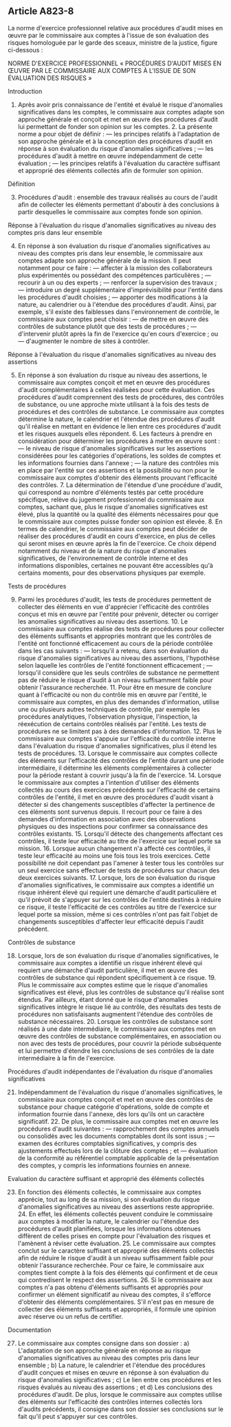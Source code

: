 Article A823-8
----
La norme d'exercice professionnel relative aux procédures d'audit mises en œuvre
par le commissaire aux comptes à l'issue de son évaluation des risques
homologuée par le garde des sceaux, ministre de la justice, figure ci-dessous :

NORME D'EXERCICE PROFESSIONNEL « PROCÉDURES D'AUDIT MISES EN ŒUVRE PAR LE
COMMISSAIRE AUX COMPTES À L'ISSUE DE SON ÉVALUATION DES RISQUES »


Introduction

1. Après avoir pris connaissance de l'entité et évalué le risque d'anomalies
significatives dans les comptes, le commissaire aux comptes adapte son approche
générale et conçoit et met en œuvre des procédures d'audit lui permettant de
fonder son opinion sur les comptes. 2. La présente norme a pour objet de définir
: ― les principes relatifs à l'adaptation de son approche générale et à la
conception des procédures d'audit en réponse à son évaluation du risque
d'anomalies significatives ; ― les procédures d'audit à mettre en œuvre
indépendamment de cette évaluation ; ― les principes relatifs à l'évaluation du
caractère suffisant et approprié des éléments collectés afin de formuler son
opinion.


Définition

3. Procédures d'audit : ensemble des travaux réalisés au cours de l'audit afin
de collecter les éléments permettant d'aboutir à des conclusions à partir
desquelles le commissaire aux comptes fonde son opinion.

Réponse à l'évaluation du risque d'anomalies significatives au niveau des
comptes pris dans leur ensemble

4. En réponse à son évaluation du risque d'anomalies significatives au niveau
des comptes pris dans leur ensemble, le commissaire aux comptes adapte son
approche générale de la mission. Il peut notamment pour ce faire : ― affecter à
la mission des collaborateurs plus expérimentés ou possédant des compétences
particulières ; ― recourir à un ou des experts ; ― renforcer la supervision des
travaux ; ― introduire un degré supplémentaire d'imprévisibilité pour l'entité
dans les procédures d'audit choisies ; ― apporter des modifications à la nature,
au calendrier ou à l'étendue des procédures d'audit. Ainsi, par exemple, s'il
existe des faiblesses dans l'environnement de contrôle, le commissaire aux
comptes peut choisir : ― de mettre en œuvre des contrôles de substance plutôt
que des tests de procédures ; ― d'intervenir plutôt après la fin de l'exercice
qu'en cours d'exercice ; ou ― d'augmenter le nombre de sites à contrôler.

Réponse à l'évaluation du risque d'anomalies significatives au niveau des
assertions

5. En réponse à son évaluation du risque au niveau des assertions, le
commissaire aux comptes conçoit et met en œuvre des procédures d'audit
complémentaires à celles réalisées pour cette évaluation. Ces procédures d'audit
comprennent des tests de procédures, des contrôles de substance, ou une approche
mixte utilisant à la fois des tests de procédures et des contrôles de substance.
Le commissaire aux comptes détermine la nature, le calendrier et l'étendue des
procédures d'audit qu'il réalise en mettant en évidence le lien entre ces
procédures d'audit et les risques auxquels elles répondent. 6. Les facteurs à
prendre en considération pour déterminer les procédures à mettre en œuvre sont :
― le niveau de risque d'anomalies significatives sur les assertions considérées
pour les catégories d'opérations, les soldes de comptes et les informations
fournies dans l'annexe ; ― la nature des contrôles mis en place par l'entité sur
ces assertions et la possibilité ou non pour le commissaire aux comptes
d'obtenir des éléments prouvant l'efficacité des contrôles. 7. La détermination
de l'étendue d'une procédure d'audit, qui correspond au nombre d'éléments testés
par cette procédure spécifique, relève du jugement professionnel du commissaire
aux comptes, sachant que, plus le risque d'anomalies significatives est élevé,
plus la quantité ou la qualité des éléments nécessaires pour que le commissaire
aux comptes puisse fonder son opinion est élevée. 8. En termes de calendrier, le
commissaire aux comptes peut décider de réaliser des procédures d'audit en cours
d'exercice, en plus de celles qui seront mises en œuvre après la fin de
l'exercice. Ce choix dépend notamment du niveau et de la nature du risque
d'anomalies significatives, de l'environnement de contrôle interne et des
informations disponibles, certaines ne pouvant être accessibles qu'à certains
moments, pour des observations physiques par exemple.


Tests de procédures

9. Parmi les procédures d'audit, les tests de procédures permettent de collecter
des éléments en vue d'apprécier l'efficacité des contrôles conçus et mis en
œuvre par l'entité pour prévenir, détecter ou corriger les anomalies
significatives au niveau des assertions. 10. Le commissaire aux comptes réalise
des tests de procédures pour collecter des éléments suffisants et appropriés
montrant que les contrôles de l'entité ont fonctionné efficacement au cours de
la période contrôlée dans les cas suivants : ― lorsqu'il a retenu, dans son
évaluation du risque d'anomalies significatives au niveau des assertions,
l'hypothèse selon laquelle les contrôles de l'entité fonctionnent efficacement ;
― lorsqu'il considère que les seuls contrôles de substance ne permettent pas de
réduire le risque d'audit à un niveau suffisamment faible pour obtenir
l'assurance recherchée. 11. Pour être en mesure de conclure quant à l'efficacité
ou non du contrôle mis en œuvre par l'entité, le commissaire aux comptes, en
plus des demandes d'information, utilise une ou plusieurs autres techniques de
contrôle, par exemple les procédures analytiques, l'observation physique,
l'inspection, la réexécution de certains contrôles réalisés par l'entité. Les
tests de procédures ne se limitent pas à des demandes d'information. 12. Plus le
commissaire aux comptes s'appuie sur l'efficacité du contrôle interne dans
l'évaluation du risque d'anomalies significatives, plus il étend les tests de
procédures. 13. Lorsque le commissaire aux comptes collecte des éléments sur
l'efficacité des contrôles de l'entité durant une période intermédiaire, il
détermine les éléments complémentaires à collecter pour la période restant à
couvrir jusqu'à la fin de l'exercice. 14. Lorsque le commissaire aux comptes a
l'intention d'utiliser des éléments collectés au cours des exercices précédents
sur l'efficacité de certains contrôles de l'entité, il met en œuvre des
procédures d'audit visant à détecter si des changements susceptibles d'affecter
la pertinence de ces éléments sont survenus depuis. Il recourt pour ce faire à
des demandes d'information en association avec des observations physiques ou des
inspections pour confirmer sa connaissance des contrôles existants. 15.
Lorsqu'il détecte des changements affectant ces contrôles, il teste leur
efficacité au titre de l'exercice sur lequel porte sa mission. 16. Lorsque aucun
changement n'a affecté ces contrôles, il teste leur efficacité au moins une fois
tous les trois exercices. Cette possibilité ne doit cependant pas l'amener à
tester tous les contrôles sur un seul exercice sans effectuer de tests de
procédures sur chacun des deux exercices suivants. 17. Lorsque, lors de son
évaluation du risque d'anomalies significatives, le commissaire aux comptes a
identifié un risque inhérent élevé qui requiert une démarche d'audit
particulière et qu'il prévoit de s'appuyer sur les contrôles de l'entité
destinés à réduire ce risque, il teste l'efficacité de ces contrôles au titre de
l'exercice sur lequel porte sa mission, même si ces contrôles n'ont pas fait
l'objet de changements susceptibles d'affecter leur efficacité depuis l'audit
précédent.


Contrôles de substance

18. Lorsque, lors de son évaluation du risque d'anomalies significatives, le
commissaire aux comptes a identifié un risque inhérent élevé qui requiert une
démarche d'audit particulière, il met en œuvre des contrôles de substance qui
répondent spécifiquement à ce risque. 19. Plus le commissaire aux comptes estime
que le risque d'anomalies significatives est élevé, plus les contrôles de
substance qu'il réalise sont étendus. Par ailleurs, étant donné que le risque
d'anomalies significatives intègre le risque lié au contrôle, des résultats des
tests de procédures non satisfaisants augmentent l'étendue des contrôles de
substance nécessaires. 20. Lorsque les contrôles de substance sont réalisés à
une date intermédiaire, le commissaire aux comptes met en œuvre des contrôles de
substance complémentaires, en association ou non avec des tests de procédures,
pour couvrir la période subséquente et lui permettre d'étendre les conclusions
de ses contrôles de la date intermédiaire à la fin de l'exercice.

Procédures d'audit indépendantes de l'évaluation du risque d'anomalies
significatives

21. Indépendamment de l'évaluation du risque d'anomalies significatives, le
commissaire aux comptes conçoit et met en œuvre des contrôles de substance pour
chaque catégorie d'opérations, solde de compte et information fournie dans
l'annexe, dès lors qu'ils ont un caractère significatif. 22. De plus, le
commissaire aux comptes met en œuvre les procédures d'audit suivantes : ―
rapprochement des comptes annuels ou consolidés avec les documents comptables
dont ils sont issus ; ― examen des écritures comptables significatives, y
compris des ajustements effectués lors de la clôture des comptes ; et ―
évaluation de la conformité au référentiel comptable applicable de la
présentation des comptes, y compris les informations fournies en annexe.

Evaluation du caractère suffisant et approprié des éléments collectés

23. En fonction des éléments collectés, le commissaire aux comptes apprécie,
tout au long de sa mission, si son évaluation du risque d'anomalies
significatives au niveau des assertions reste appropriée. 24. En effet, les
éléments collectés peuvent conduire le commissaire aux comptes à modifier la
nature, le calendrier ou l'étendue des procédures d'audit planifiées, lorsque
les informations obtenues diffèrent de celles prises en compte pour l'évaluation
des risques et l'amènent à réviser cette évaluation. 25. Le commissaire aux
comptes conclut sur le caractère suffisant et approprié des éléments collectés
afin de réduire le risque d'audit à un niveau suffisamment faible pour obtenir
l'assurance recherchée. Pour ce faire, le commissaire aux comptes tient compte à
la fois des éléments qui confirment et de ceux qui contredisent le respect des
assertions. 26. Si le commissaire aux comptes n'a pas obtenu d'éléments
suffisants et appropriés pour confirmer un élément significatif au niveau des
comptes, il s'efforce d'obtenir des éléments complémentaires. S'il n'est pas en
mesure de collecter des éléments suffisants et appropriés, il formule une
opinion avec réserve ou un refus de certifier.


Documentation

27. Le commissaire aux comptes consigne dans son dossier : a) L'adaptation de
son approche générale en réponse au risque d'anomalies significatives au niveau
des comptes pris dans leur ensemble ; b) La nature, le calendrier et l'étendue
des procédures d'audit conçues et mises en œuvre en réponse à son évaluation du
risque d'anomalies significatives ; c) Le lien entre ces procédures et les
risques évalués au niveau des assertions ; et d) Les conclusions des procédures
d'audit. De plus, lorsque le commissaire aux comptes utilise des éléments sur
l'efficacité des contrôles internes collectés lors d'audits précédents, il
consigne dans son dossier ses conclusions sur le fait qu'il peut s'appuyer sur
ces contrôles.
